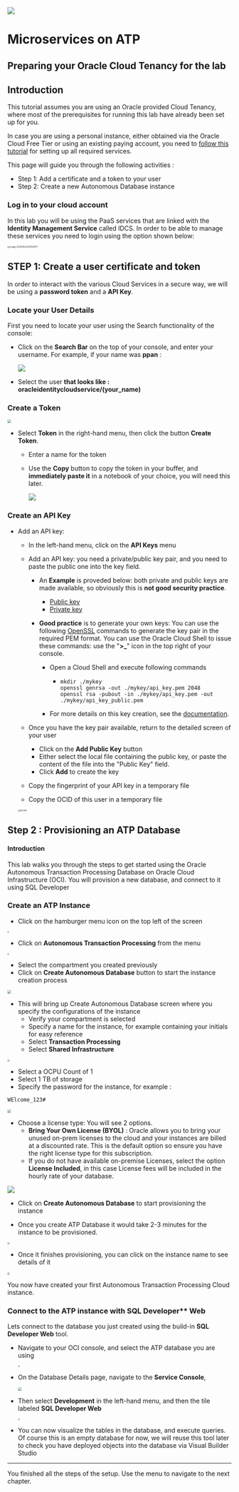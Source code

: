 ![](../../common/images/customer.logo2.png)
# Microservices on ATP #
## Preparing your Oracle Cloud Tenancy for the lab ##

## Introduction ##

This tutorial assumes you are using an Oracle provided Cloud Tenancy, where most of the prerequisites for running this lab have already been set up for you.

In case you are using a personal instance, either obtained via the Oracle Cloud Free Tier or using an existing paying account, you need to [follow this tutorial]() for setting up all required services.

This page will guide you through the following activities :

- Step 1: Add a certificate and a token to your user
- Step 2: Create a new Autonomous Database instance



### Log in to your cloud account

In this lab you will be using the PaaS services that are linked with the **Identity Management Service** called IDCS.  In order to be able to manage these services you need to login using the option shown below:

<img src="images/100/login.png" alt="image-20200422220552977" style="zoom:33%;" /> 



## STEP 1: Create a user certificate and token

In order to interact with the various Cloud Services in a secure way, we will be using a **password token** and a **API Key**.

### Locate your User Details

First you need to locate your user using the Search functionality of the console:

- Click on the **Search Bar** on the top of your console, and enter your username.  For example, if your name was **ppan** : 

  ![](../wls/images/ppan2.png)

- Select the user **that looks like :  oracleidentitycloudservice/(your_name)**

### Create a Token

<img src="../wls/images/token1.png" style="zoom: 50%;" />

- Select **Token** in the right-hand menu, then click the button **Create Token**.

  - Enter a name for the token

  - Use the **Copy** button to copy the token in your buffer, and **immediately paste it** in a notebook of your choice, you will need this later.

    ![](../wls/images/token2.png)


### Create an API Key

- Add an API key:

  - In the left-hand menu, click on the **API Keys** menu

  - Add an API key: you need a private/public key pair, and you need to paste the public one into the key field. 
  
    - An **Example** is proveded below: both private and public keys are made available, so obviously this is **not good security practice**.
  
      - [Public key](keys/api_key_public.pem)
      - [Private key](keys/api_key.pem)
  
    - **Good practice** is to generate your own keys: You can use the following [OpenSSL](http://www.openssl.org/) commands to generate the key pair in the required PEM format. You can use the Oracle Cloud Shell to issue these commands: use the "**>_**" icon in the top right of your console.
  
      - Open a Cloud Shell and execute following commands
  
        - ```
          mkdir ./mykey
          openssl genrsa -out ./mykey/api_key.pem 2048
          openssl rsa -pubout -in ./mykey/api_key.pem -out ./mykey/api_key_public.pem
          ```
        
      - For more details on this key creation, see the [documentation](https://docs.cloud.oracle.com/iaas/Content/API/Concepts/apisigningkey.htm).
  
  - Once you have the key pair available, return to the detailed screen of your user
  
    - Click on the **Add Public Key** button
    - Either select the local file containing the public key, or paste the content of the file into the "Public Key" field.
    - Click **Add** to create the key
  
  - Copy the fingerprint of your API key in a temporary file
  
  - Copy the OCID of this user in a temporary file
  
  <img src="images/devcs/OCI_user_details_new.png" alt="alt text" style="zoom: 33%;" />


## Step 2 : Provisioning an ATP Database


#### **Introduction**

This lab walks you through the steps to get started using the Oracle Autonomous Transaction Processing Database on Oracle Cloud Infrastructure (OCI). You will provision a new database, and connect to it using SQL Developer

### **Create an ATP Instance**

-  Click on the hamburger menu icon on the top left of the screen

<img src="./images/100/Picture100-20.jpeg" style="zoom: 25%;" />

-  Click on **Autonomous Transaction Processing** from the menu

<img src="./images/100/Picture100-21.jpeg" style="zoom: 25%;" />



- Select the compartment you created previously 
- Click on **Create Autonomous Database** button to start the instance creation process

<img src="./images/100/DemoComp-1.png" style="zoom: 50%;" />



-  This will bring up Create Autonomous Database screen where you specify the configurations of the instance
   -  Verify your compartment is selected
   -  Specify a name for the instance, for example containing your initials for easy reference
   -  Select **Transaction Processing**
   -  Select **Shared Infrastructure**

<img src="./images/100/Picture100-24-2.png" style="zoom:33%;" />



- Select a OCPU Count of 1
- Select 1 TB of storage
- Specify the password for the instance, for example : 

```
WElcome_123#
```



<img src="./images/100/Picture100-28-2.png" style="zoom: 50%;" />



- Choose a license type: You will see 2 options.   
  - **Bring Your Own License (BYOL)** :  Oracle allows you to bring your unused on-prem licenses to the cloud and your instances are billed at a discounted rate. This is the default option so ensure you have the right license type for this subscription.
  - If you do not have available on-premise Licenses, select the option **License Included**, in this case License fees will be included in the hourly rate of your database.

![](./images/100/Picture100-34.png)





- Click on **Create Autonomous Database** to start provisioning the instance






- Once you create ATP Database it would take 2-3 minutes for the instance to be provisioned.

<img src="./images/100/Picture100-32.jpeg" style="zoom:33%;" />

-  Once it finishes provisioning, you can click on the instance name to see details of it

<img src="./images/100/Picture100-33.jpeg" style="zoom:33%;" />

You now have created your first Autonomous Transaction Processing Cloud instance.



### Connect to the ATP instance with SQL Developer** Web

Lets connect to the database you just created using the build-in **SQL Developer Web** tool.

- Navigate to your OCI console, and select the ATP database you are using

  <img src="images/400/db_select.png" style="zoom: 25%;" />

  

- On the Database Details page, navigate to the **Service Console**, 

  <img src="images/400/service_console.png" style="zoom:50%;" />

  

- Then select **Development** in the left-hand menu, and then the tile labeled **SQL Developer Web** 

  <img src="images/400/DB_console.png" style="zoom: 25%;" />

- You can now visualize the tables in the database, and execute queries.  Of course this is an empty database for now, we will reuse this tool later to check you have deployed objects into the database via Visual Builder Studio

---





You finished all the steps of the setup.   Use the menu to navigate to the next chapter.

